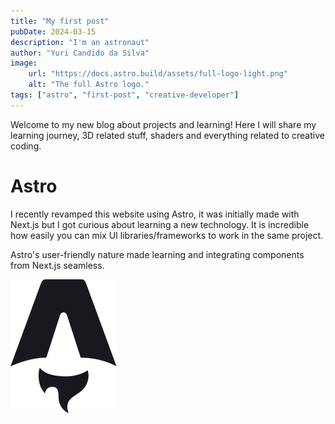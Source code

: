 ```yaml
---
title: "My first post"
pubDate: 2024-03-15
description: "I'm an astronaut"
author: "Yuri Candido da Silva"
image:
    url: "https://docs.astro.build/assets/full-logo-light.png"
    alt: "The full Astro logo."
tags: ["astro", "first-post", "creative-developer"]
---
```


Welcome to my new blog about projects and learning! Here I will share my learning journey, 3D related stuff, shaders and everything related to creative coding.

# Astro

I recently revamped this website using Astro, it was initially made with Next.js but I got curious about learning a new technology. It is incredible how easily you can mix UI libraries/frameworks to work in the same project.

Astro's user-friendly nature made learning and integrating components from Next.js seamless.

![Astro logo](../../assets/astro-icon-dark.svg)
